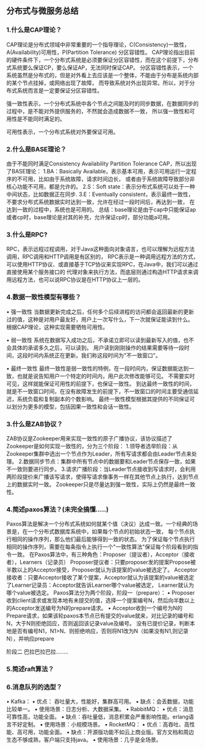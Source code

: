 
## 分布式与微服务总结

### 1.什么是CAP理论？
CAP理论是分布式领域中非常重要的一个指导理论，C(Consistency)一致性，A(Availability)可用性，P(Partition Tolerance) 分区容错性。
CAP理论指出目前的硬件条件下，一个分布式系统是必须要保证分区容错性，而在这个前提下，分布式系统要么保证CP，要么保证AP，无法同时保证CAP。
分区容错性表示，一个系统虽然是分布式的，但是对外看上去应该是一个整体，不能由于分布是系统内部的某个节点挂掉，或网络出现了故障，
而导致系统对外出现异常。所以，对于分布式系统而言是一定要保证分区容错性。

强一致性表示，一个分布式系统中各个节点之间能及时的同步数据，在数据同步的过程中，是不能对外提供服务的，不然就会造成数据不一致，
所以强一致性和可用性是不能同时满足的。

可用性表示，一个分布式系统对外要保证可用。

### 2.什么是BASE理论？
由于不能同时满足Consistency Availability Partition Tolerance CAP，所以出现了BASE理论：
1.BA：Basically Available，表示基本可用，表示可用运行一定程序的不可用，比如由于系统故障，请求时间边长，
或者由于系统故障导致部分非核心功能不可用，都是允许的。
2.S：Soft state：表示分布式系统可以处于一种中间状态，比如数据正在同步.
3.E：Eventually consistent，表示最终一致性，不要求分布式系统数据实时达到一致，允许在经过一段时间后，再达到一致，
在达到一致的过程中，系统也是可用的。
总结：base理论是由于cap中只能保证ap 或者cp时，base理论是对其的补充，允许保证cp时，部分功能a可用。

### 3.什么是RPC?
RPC，表示远程过程调用，对于Java这种面向对象语言，也可以理解为远程方法调用，RPC调用和HTTP调用是有区别的，
RPC表示是一种调用远程方法的方式，可以使用HTTP协议、或直接基于TCP协议来实现RPC，在Java中，我们可以通过直接使用某个服务接口的
代理对象来执行方法，而底层则通过构造HTTP请求来调用远程方法，也可以说RPC协议是在HTTP协议上一层的。

### 4.数据一致性模型有哪些？
• 强一致性
当数据更新完成之后，任何多个后续进程的访问都会返回最新的更新过的值，这种是对用户最友好，用户上一次写什么，下一次就保证能读到什么。
根据CAP理论，这种实现需要牺牲可用性。

• 弱一致性
系统在数据写入成功之后，不承诺立即可以读到最新写入的值，也不会具体的承诺多久之后，可以读到。
用户读到刚刚操作的结果需要等待一段时间，这段时间内系统正在更新。我们称这段时间为"不一致窗口"。

• 最终一致性
最终一致性是弱一致性的特例，在一段时间内，保证数据能达到一致，也就是说告知用户一个特定的时间内，用户此次修改能够可见。
不需要实时可见，这样就能保证可用性的前提下，也保证一致性。
到达最终一致性的时间，就是不一致窗口时间，在没有故障发生的前提下，不一致窗口的时间主要受通信延迟，系统负载和复制副本的个数影响。
最终一致性模型根据其提供的不同保证可以划分为更多的模型，包括因果一致性和会话一致性。

### 3.什么是ZAB协议？
ZAB协议是Zookeeper用来实现一致性的原子广播协议，该协议描述了Zookeeper是如何实现一致性的，分为三个阶段：
1.领导者选举阶段：从Zookeeper集群中选出一个节点作为Leader，所有写请求都会由Leader节点来处理。
2.数据同步节点：集群中所有节点中的数据要和Leader节点保存一致，如果不一致则要进行同步。
3.请求广播阶段：当Leader节点接收到写请求时，会利用两阶段提价来广播该写请求，使得写请求像事务一样在其他节点上执行，达到节点上的数据实时一致。
Zookeeper只是尽量达到强一致性，实际上仍然是最终一致性。

### 4.简述paxos算法？(未完全搞懂.....)
Paxos算法是解决一个分布式系统如何就某个值（决议）达成一致。一个经典的场景是，在一个分布式数据库系统中，如果每个节点的初始状态一致，
每个节点执行相同的操作序列，那么他们最后能够得到一致的状态。
为了保证每个节点执行相同的操作序列，需要在每条指令上执行一个"一致性算法"保证每个阶段看到的指令一致。
在Paxos算法中，有三种角色：Proposer（提议者），Acceptor（接收者），Learners（记录员）
Proposer提议者：只要proposer发的提案Propose被半数以上的Acceptor接受，Proposer就认为该提案的value被选定了。
Acceptor接收者：只要Acceptor接收了某个提案，Acceptor就认为该提案的value被选定了Learner记录员：Acceptor就告诉Learner哪个value被选定，
Learner就认为哪个value被选定。
Paxos算法分为两个阶段，阶段一（prepare）：
• Proposer收到client请求或发现本地有未提交的值，选择一个提案编号N，然后向半数以上的Acceptor发送编号为N的prepare请求。
• Acceptor收到一个编号为N的Prepare请求，如果该轮paxos本节点已有提交的value就来，对比记录的编号和N，大于N则拒绝回应，否则返回该记录value及编号。
没有已提价记录，判断本地是否有编号N1，N1>N、则拒绝响应，否则将N1改为N（如果没有N1,则记录N），并响应prepare

阶段二  巴拉巴拉巴拉........

### 5.简述raft算法？


### 6.消息队列的选型？
• Kafka：
    ▪ 优点： 吞吐量大，性能好，集群高可用。
    ▪ 缺点：会丢数据，功能比较单一。
    ▪ 使用场景：日志分析、大数据采集。
• RabbitMQ：
    ▪ 优点：消息可靠性高，功能全面。
    ▪ 缺点：吞吐量低，消息积累会严重影响性能。erlang语言不好定制。
    ▪ 使用场景：小规模场景。
• RocketMQ：
    ▪ 优点：高吞吐、高性能、高可用，功能全面。
    ▪ 缺点：开源版功能不如云上商业版。官方文档和周边生态不够成熟，客户端只支持java。
    ▪ 使用场景：几乎是全场景。
   